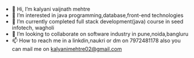 - 👋 Hi, I’m kalyani vaijnath mehtre
- 👀 I’m interested in java programming,database,front-end technologies
- 🌱 I’m currently completed full stack development(java) course in seed infotech, wagholi
- 💞️ I’m looking to collaborate on software industry in pune,noida,bangluru
- 📫 How to reach me in a linkdin,naukri or dm on 7972481178 also you can mail me on kalyanimehtre02@gmail.com

<!---
kalyanimehtre02/kalyanimehtre02 is a ✨ special ✨ repository because its `README.md` (this file) appears on your GitHub profile.
You can click the Preview link to take a look at your changes.
--->
